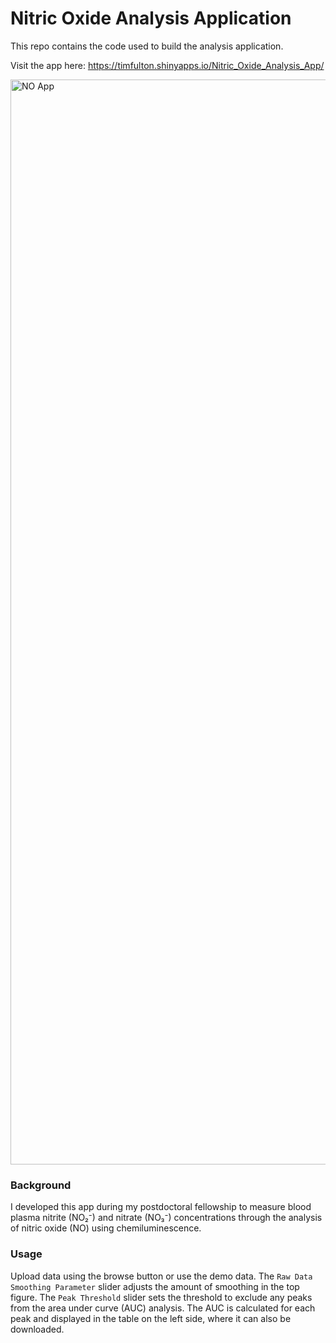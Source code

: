# Nitric Oxide Analysis Application

This repo contains the code used to build the analysis application. 

Visit the app here: https://timfulton.shinyapps.io/Nitric_Oxide_Analysis_App/

<img width="1736" alt="NO App" src="https://github.com/user-attachments/assets/a9ed724a-e561-4cb6-84b8-8ed62af9b20c">


### Background

I developed this app during my postdoctoral fellowship to measure blood plasma nitrite (NO₂⁻) and nitrate (NO₃⁻) concentrations through the analysis of nitric oxide (NO) using chemiluminescence. 


### Usage

Upload data using the browse button or use the demo data. The `Raw Data Smoothing Parameter` slider adjusts the amount of smoothing in the top figure. The `Peak Threshold` slider sets the threshold to exclude any peaks from the area under curve (AUC) analysis. The AUC is calculated for each peak and displayed in the table on the left side, where it can also be downloaded.
